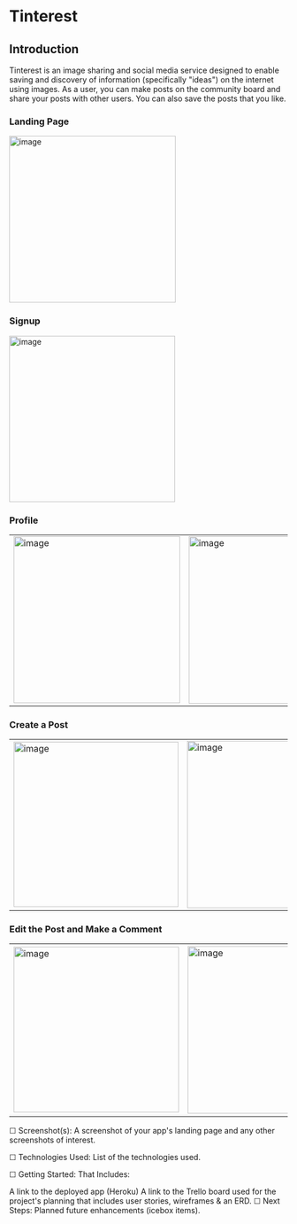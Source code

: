 # Tinterest

## Introduction

Tinterest is an image sharing and social media service designed to enable saving and discovery of information (specifically "ideas") on the internet using images. As a user, you can make posts on the community board and share your posts with other users. You can also save the posts that you like.

### Landing Page
<img width="301" alt="image" src="https://user-images.githubusercontent.com/91228440/178107347-5703abf2-7970-44e7-8f20-8492a7c73488.png">

### Signup
<img width="300" alt="image" src="https://user-images.githubusercontent.com/91228440/178107417-a5a84000-0613-4271-ad10-0a125df39f37.png">

### Profile 
<table>
  <tr>
    <td><img width="301" alt="image" src="https://user-images.githubusercontent.com/91228440/178107458-adfe9b83-8014-416f-a361-dd0216a5f8fb.png"></td>
    <td><img width="302" alt="image" src="https://user-images.githubusercontent.com/91228440/178107567-c83b423e-dff2-4ae7-a44a-e44938b52ce6.png"></td
  </tr>
</table>

### Create a Post
  
<table>
  <tr>
    <td><img width="298" alt="image" src="https://user-images.githubusercontent.com/91228440/178107751-8ca96bae-a523-48fd-98da-3c4a20e98934.png"></td>
    <td><img width="302" alt="image" src="https://user-images.githubusercontent.com/91228440/178107774-df4e529a-3d31-4314-982d-88fca336f71a.png"></td>
    <td><img width="298" alt="image" src="https://user-images.githubusercontent.com/91228440/178107803-0914629c-4a36-4f3f-8e89-169987f301ef.png"></td>
  </tr>
</table>

 ### Edit the Post and Make a Comment
 <table>
  <tr>
    <td><img width="299" alt="image" src="https://user-images.githubusercontent.com/91228440/178107902-00032e81-9905-4e21-ad54-9b97a8cfd5d5.png"></td>
    <td><img width="302" alt="image" src="https://user-images.githubusercontent.com/91228440/178107971-d23dfb88-dbc6-487f-8ca1-d3401cc170d6.png"></td>
    <td><img width="305" alt="image" src="https://user-images.githubusercontent.com/91228440/178108020-f79561ce-0307-4cd4-a0c7-ba6154faac04.png"></td>
  </tr>
</table>






☐ Screenshot(s): A screenshot of your app's landing page and any other screenshots of interest.

☐ Technologies Used: List of the technologies used.

☐ Getting Started: That Includes:

A link to the deployed app (Heroku)
A link to the Trello board used for the project's planning that includes user stories, wireframes & an ERD.
☐ Next Steps: Planned future enhancements (icebox items).
